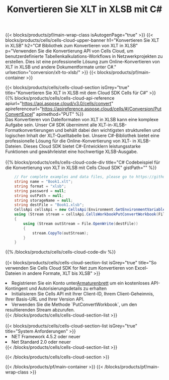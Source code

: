 ﻿---
title:  Konvertieren Sie XLT in XLSB mit C#
description:  Verwendung des Aspose.Cells Cloud SDK für C# zum Konvertieren einer XLT-Formatdatei in eine XLSB-Formatdatei.
---
{{< blocks/products/pf/main-wrap-class isAutogenPage="true" >}}
{{< blocks/products/cells/cells-cloud-upper-banner h1="Konvertieren Sie XLT in XLSB" h2="C# Bibliothek zum Konvertieren von XLT in XLSB" p="Verwenden Sie die Konvertierung API von Cells Cloud, um benutzerdefinierte Tabellenkalkulations-Workflows in Netzwerkprojekten zu erstellen. Dies ist eine professionelle Lösung zum Online-Konvertieren von XLT in XLSB und andere Dokumentformate unter C#." urlsection="conversion/xlt-to-xlsb/" >}}
{{< blocks/products/pf/main-container >}}

{{< blocks/products/cells/cells-cloud-section isGrey="true" title="Konvertieren Sie XLT in XLSB mit dem Cloud SDK Cells für C#" >}}
{{% blocks/products/cells/cells-cloud-api-reference apiurl="https://api.aspose.cloud/v3.0/cells/convert" apireferenceurl="https://apireference.aspose.cloud/cells/#/Conversion/PutConvertExcel" apimethod="PUT" %}}
<br/>
Das Konvertieren von Dateiformaten von XLT in XLSB kann eine komplexe Aufgabe sein. Unser C# SDK übernimmt alle XLT-in-XLSB-Formatkonvertierungen und behält dabei den wichtigsten strukturellen und logischen Inhalt der XLT-Quelltabelle bei. Unsere C#-Bibliothek bietet eine professionelle Lösung für die Online-Konvertierung von XLT- in XLSB-Dateien. Dieses Cloud SDK bietet C#-Entwicklern leistungsstarke Funktionen und gewährleistet eine hochwertige XLSB-Ausgabe.
<br/>
<br/>
{{% blocks/products/cells/cells-cloud-code-div title="C# Codebeispiel für die Konvertierung von XLT in XLSB mit Cells Cloud SDK" gistPath="" %}}
 
```cs
    // For complete examples and data files, please go to https://github.com/aspose-cells-cloud/aspose-cells-cloud-dotnet/
    string name = "Book1.xlt";
    string format = "xlsb";
    string password = null;
    string outPath = null;
    string storageName = null;
    string destFile = "Book1.xlsb";
    CellsApi cellsApi = new CellsApi(Environment.GetEnvironmentVariable("ProductClientId"), Environment.GetEnvironmentVariable("ProductClientSecret"));
    using (Stream stream = cellsApi.CellsWorkbookPutConvertWorkbook(File.OpenRead(name), format, password, outPath, storageName))
    {
        using (Stream outStream = File.OpenWrite(destFile))
        {
            stream.CopyTo(outStream);
        }
    }
```
 
{{% /blocks/products/cells/cells-cloud-code-div %}}
<br/>
<br/>
{{< blocks/products/cells/cells-cloud-section-list isGrey="true" title="So verwenden Sie Cells Cloud SDK for Net zum Konvertieren von Excel-Dateien in andere Formate, XLT bis XLSB" >}}
<li> Registrieren Sie ein Konto unter<a href="https://dashboard.aspose.cloud/">Armaturenbrett</a> um ein kostenloses API-Kontingent und Autorisierungsdetails zu erhalten</li>
<li>Initialisieren Sie Cells API mit Ihrer Client-ID, Ihrem Client-Geheimnis, Ihrer Basis-URL und Ihrer Version API.</li>
<li>Verwenden Sie die Methode `PutConvertWorkbook`, um den resultierenden Stream abzurufen.</li>
{{< /blocks/products/cells/cells-cloud-section-list >}}
<br/>
<br/>
{{< blocks/products/cells/cells-cloud-section-list isGrey="true" title="System Anforderungen" >}}
<li>NET Framework 4.5.2 oder neuer</li>
<li>Net Standard 2.0 oder neuer</li>
{{< /blocks/products/cells/cells-cloud-section-list >}}

{{< /blocks/products/cells/cells-cloud-section >}}

{{< /blocks/products/pf/main-container >}}
{{< /blocks/products/pf/main-wrap-class >}}
